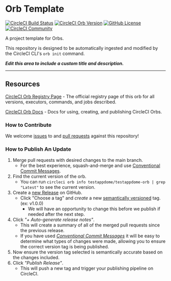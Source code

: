 # Orb Template


[![CircleCI Build Status](https://circleci.com/gh/idanhauser/TestAppdome_orb_private.svg?style=shield "CircleCI Build Status")](https://circleci.com/gh/idanhauser/TestAppdome_orb_private) [![CircleCI Orb Version](https://badges.circleci.com/orbs/testappdome/testappdome-orb.svg)](https://circleci.com/orbs/registry/orb/testappdome/testappdome-orb) [![GitHub License](https://img.shields.io/badge/license-MIT-lightgrey.svg)](https://raw.githubusercontent.com/idanhauser/TestAppdome_orb_private/master/LICENSE) [![CircleCI Community](https://img.shields.io/badge/community-CircleCI%20Discuss-343434.svg)](https://discuss.circleci.com/c/ecosystem/orbs)



A project template for Orbs.

This repository is designed to be automatically ingested and modified by the CircleCI CLI's `orb init` command.

_**Edit this area to include a custom title and description.**_

---

## Resources

[CircleCI Orb Registry Page](https://circleci.com/orbs/registry/orb/testappdome/testappdome-orb) - The official registry page of this orb for all versions, executors, commands, and jobs described.

[CircleCI Orb Docs](https://circleci.com/docs/2.0/orb-intro/#section=configuration) - Docs for using, creating, and publishing CircleCI Orbs.

### How to Contribute

We welcome [issues](https://github.com/idanhauser/TestAppdome_orb_private/issues) to and [pull requests](https://github.com/idanhauser/TestAppdome_orb_private/pulls) against this repository!

### How to Publish An Update
1. Merge pull requests with desired changes to the main branch.
    - For the best experience, squash-and-merge and use [Conventional Commit Messages](https://conventionalcommits.org/).
2. Find the current version of the orb.
    - You can run `circleci orb info testappdome/testappdome-orb | grep "Latest"` to see the current version.
3. Create a [new Release](https://github.com/idanhauser/TestAppdome_orb_private/releases/new) on GitHub.
    - Click "Choose a tag" and _create_ a new [semantically versioned](http://semver.org/) tag. (ex: v1.0.0)
      - We will have an opportunity to change this before we publish if needed after the next step.
4.  Click _"+ Auto-generate release notes"_.
    - This will create a summary of all of the merged pull requests since the previous release.
    - If you have used _[Conventional Commit Messages](https://conventionalcommits.org/)_ it will be easy to determine what types of changes were made, allowing you to ensure the correct version tag is being published.
5. Now ensure the version tag selected is semantically accurate based on the changes included.
6. Click _"Publish Release"_.
    - This will push a new tag and trigger your publishing pipeline on CircleCI.